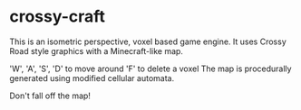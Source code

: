 # crossy-craft

This is an isometric perspective, voxel based game engine. It uses Crossy Road style graphics with a Minecraft-like map.

'W', 'A', 'S', 'D' to move around
'F' to delete a voxel
The map is procedurally generated using modified cellular automata.

Don't fall off the map!
